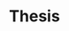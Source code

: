 ---
# Feel free to add content and custom Front Matter to this file.
# To modify the layout, see https://jekyllrb.com/docs/themes/#overriding-theme-defaults

title: "Thesis"
layout: Thesis
permalink: /Thesis.html
---